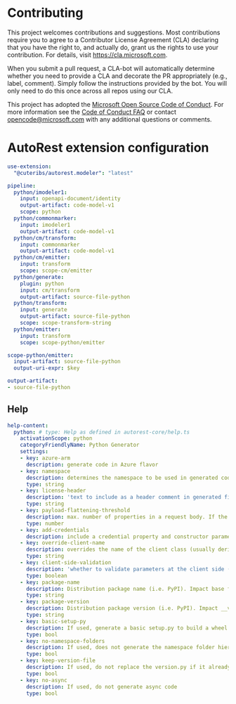 
# Contributing

This project welcomes contributions and suggestions.  Most contributions require you to agree to a
Contributor License Agreement (CLA) declaring that you have the right to, and actually do, grant us
the rights to use your contribution. For details, visit https://cla.microsoft.com.

When you submit a pull request, a CLA-bot will automatically determine whether you need to provide
a CLA and decorate the PR appropriately (e.g., label, comment). Simply follow the instructions
provided by the bot. You will only need to do this once across all repos using our CLA.

This project has adopted the [Microsoft Open Source Code of Conduct](https://opensource.microsoft.com/codeofconduct/).
For more information see the [Code of Conduct FAQ](https://opensource.microsoft.com/codeofconduct/faq/) or
contact [opencode@microsoft.com](mailto:opencode@microsoft.com) with any additional questions or comments.

# AutoRest extension configuration

``` yaml
use-extension:
  "@cuteribs/autorest.modeler": "latest"

pipeline:
  python/imodeler1:
    input: openapi-document/identity
    output-artifact: code-model-v1
    scope: python
  python/commonmarker:
    input: imodeler1
    output-artifact: code-model-v1
  python/cm/transform:
    input: commonmarker
    output-artifact: code-model-v1
  python/cm/emitter:
    input: transform
    scope: scope-cm/emitter
  python/generate:
    plugin: python
    input: cm/transform
    output-artifact: source-file-python
  python/transform:
    input: generate
    output-artifact: source-file-python
    scope: scope-transform-string
  python/emitter:
    input: transform
    scope: scope-python/emitter

scope-python/emitter:
  input-artifact: source-file-python
  output-uri-expr: $key

output-artifact:
- source-file-python
```

## Help

``` yaml
help-content:
  python: # type: Help as defined in autorest-core/help.ts
    activationScope: python
    categoryFriendlyName: Python Generator
    settings:
    - key: azure-arm
      description: generate code in Azure flavor
    - key: namespace
      description: determines the namespace to be used in generated code. impacts folder structure.
      type: string
    - key: license-header
      description: 'text to include as a header comment in generated files (magic strings: MICROSOFT_MIT, MICROSOFT_APACHE, MICROSOFT_MIT_NO_VERSION, MICROSOFT_APACHE_NO_VERSION, MICROSOFT_MIT_NO_CODEGEN). Should be MICROSOFT_MIT_NO_VERSION.'
      type: string
    - key: payload-flattening-threshold
      description: max. number of properties in a request body. If the number of properties in the request body is less than or equal to this value, these properties will be represented as individual method arguments instead. Should be 2.
      type: number
    - key: add-credentials
      description: include a credential property and constructor parameter supporting different authentication behaviors. This value is frozen to true if azure-arm=true.
    - key: override-client-name
      description: overrides the name of the client class (usually derived from $.info.title)
      type: string
    - key: client-side-validation
      description: 'whether to validate parameters at the client side (according to OpenAPI definition) before making a request; default: true'
      type: boolean
    - key: package-name
      description: Distribution package name (i.e. PyPI). Impact base folder and UserAgent
      type: string
    - key: package-version
      description: Distribution package version (i.e. PyPI). Impact __version__ and UserAgent
      type: string
    - key: basic-setup-py
      description: If used, generate a basic setup.py to build a wheel package.
      type: bool
    - key: no-namespace-folders
      description: If used, does not generate the namespace folder hierarchy, but directly the client. Useful for update.
      type: bool
    - key: keep-version-file
      description: If used, do not replace the version.py if it already exists.
      type: bool
    - key: no-async
      description: If used, do not generate async code
      type: bool
```
